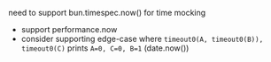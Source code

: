 need to support bun.timespec.now() for time mocking

- support performance.now
- consider supporting edge-case where `timeout0(A, timeout0(B)), timeout0(C)` prints `A=0, C=0, B=1` (date.now())
